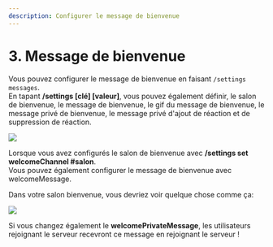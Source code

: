 ```yaml
---
description: Configurer le message de bienvenue
---
```


# 3. Message de bienvenue

Vous pouvez configurer le message de bienvenue en faisant `/settings messages`.  
En tapant **/settings \[clé\] \[valeur\]**, vous pouvez également définir, le salon de bienvenue, le message de bienvenue, le gif du message de bienvenue, le message privé de bienvenue, le message privé d'ajout de réaction et de suppression de réaction.

![](https://github.com/kewanfr/StarGamingDocs/tree/1a5963a519c207a7566a5c0847feb25a17f38957/.gitbook/assets/welcome.png)

Lorsque vous avez configurés le salon de bienvenue avec **/settings set welcomeChannel \#salon**.  
Vous pouvez également configurer le message de bienvenue avec welcomeMessage.

Dans votre salon bienvenue, vous devriez voir quelque chose comme ça:

![](https://github.com/kewanfr/StarGamingDocs/tree/1a5963a519c207a7566a5c0847feb25a17f38957/.gitbook/assets/image%20%284%29.png)

Si vous changez également le **welcomePrivateMessage**, les utilisateurs rejoignant le serveur recevront ce message en rejoignant le serveur !

